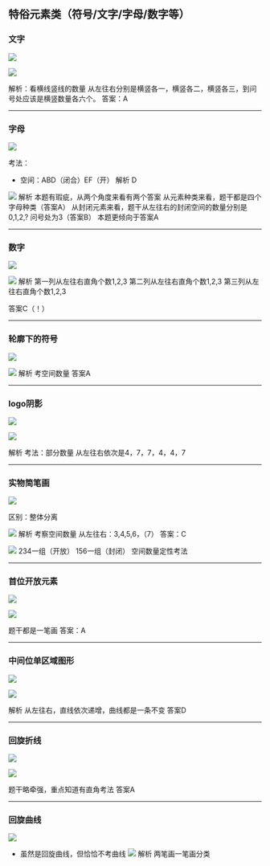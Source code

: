 ## 特俗元素类（符号/文字/字母/数字等）
### 文字

![](https://gitee.com/cc0339/photo/raw/master/20250329165710054.png)

![](https://gitee.com/cc0339/photo/raw/master/20250329165939366.png)


解析：看横线竖线的数量
从左往右分别是横竖各一，横竖各二，横竖各三，到问号处应该是横竖数量各六个。
答案：A

---
###  字母

![](https://gitee.com/cc0339/photo/raw/master/20250329170318060.png)

考法：
- 空间：ABD（闭合）EF（开）
解析
D

![](https://gitee.com/cc0339/photo/raw/master/20250329171623278.png)
解析
本题有瑕疵，从两个角度来看有两个答案
从元素种类来看，题干都是四个字母种类（答案A）
从封闭元素来看，题干从左往右的封闭空间的数量分别是0,1,2,?
问号处为3（答案B）
本题更倾向于答案A

---
### 数字

![](https://gitee.com/cc0339/photo/raw/master/20250329172402844.png)

![](https://gitee.com/cc0339/photo/raw/master/20250329172417845.png)
解析
第一列从左往右直角个数1,2,3
第二列从左往右直角个数1,2,3
第三列从左往右直角个数1,2,3

答案C（！）

---
### 轮廓下的符号

![](https://gitee.com/cc0339/photo/raw/master/20250329172844108.png)

![](https://gitee.com/cc0339/photo/raw/master/20250329172901523.png)
解析
考空间数量
答案A

---
### logo阴影

![](https://gitee.com/cc0339/photo/raw/master/20250329173045948.png)

![](https://gitee.com/cc0339/photo/raw/master/20250329175507212.png)

解析
考法：部分数量
从左往右依次是4，7，7，4，4，7

---
### 实物简笔画

![](https://gitee.com/cc0339/photo/raw/master/20250329173906492.png)

区别：整体分离

![](https://gitee.com/cc0339/photo/raw/master/20250329174044532.png)
解析
考察空间数量
从左往右：3,4,5,6，（7）
答案：C

![](https://gitee.com/cc0339/photo/raw/master/20250329174300790.png)
234一组（开放）
156一组（封闭）
空间数量定性考法

---
### 首位开放元素

![](https://gitee.com/cc0339/photo/raw/master/20250329174446485.png)

![](https://gitee.com/cc0339/photo/raw/master/20250329175422971.png)

题干都是一笔画
答案：A

---

### 中间位单区域图形

![](https://gitee.com/cc0339/photo/raw/master/20250329174948476.png)

![](https://gitee.com/cc0339/photo/raw/master/20250329175008701.png)

解析
从左往右，直线依次递增，曲线都是一条不变
答案D

---
### 回旋折线

![](https://gitee.com/cc0339/photo/raw/master/20250329175541766.png)

![](https://gitee.com/cc0339/photo/raw/master/20250329175615508.png)

题干略牵强，重点知道有直角考法
答案A

---
### 回旋曲线

![](https://gitee.com/cc0339/photo/raw/master/20250329180105503.png)
- 虽然是回旋曲线，但恰恰不考曲线
![](https://gitee.com/cc0339/photo/raw/master/20250329180128980.png)
解析
两笔画一笔画分类




